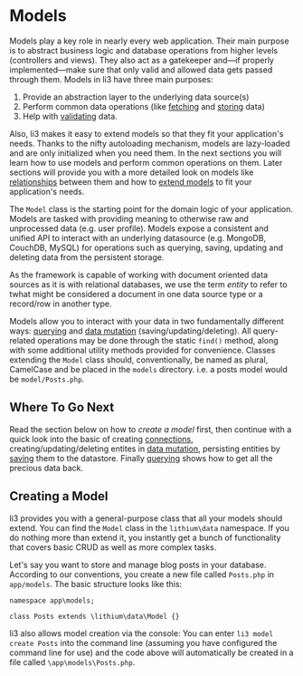 # Models 

Models play a key role in nearly every web application. Their main purpose is to abstract business logic and database operations from higher levels (controllers and views). They also act as a gatekeeper and—if properly implemented—make sure that only valid and allowed data gets passed through them. Models in li3 have three main purposes:

 1. Provide an abstraction layer to the underlying data source(s)
 2. Perform common data operations (like [fetching](querying.md) and [storing](saving.md) data)
 3. Help with [validating](validation.md) data.

Also, li3 makes it easy to extend models so that they fit your application's needs. Thanks to the nifty autoloading mechanism, models are lazy-loaded and are only initialized when you need them. In the next sections you will learn how to use models and perform common operations on them. Later sections will provide you with a more detailed look on models like [relationships](relationships.md) between them and how to [extend models](adding-functions-to-models.md) to fit your application's needs.

The `Model` class is the starting point for the domain logic of your application.  Models are tasked with providing meaning to otherwise raw and unprocessed data (e.g. user profile).  Models expose a consistent and unified API to interact with an underlying datasource (e.g. MongoDB, CouchDB, MySQL) for operations such as querying, saving, updating and deleting data from the persistent storage.

<div class="note note-info">
	As the framework is capable of working with document oriented data sources as it is with relational databases, we use the term <em>entity</em> to refer to twhat might be considered a document in one data source type or a record/row in another type.
</div>

Models allow you to interact with your data in two fundamentally different ways: [querying](querying.md) and [data mutation](data-mutation.md) (saving/updating/deleting). All query-related operations may be done through the static `find()` method, along with some additional utility methods provided for convenience. Classes extending the `Model` class should, conventionally, be named as plural, CamelCase and be placed in the `models` directory. i.e. a posts model would be `model/Posts.php`.

## Where To Go Next

Read the section below on how to _create a model_ first, then continue with a quick look into the basic of creating [connections](connections.md), creating/updating/deleting entites in [data mutation](data-mutation.md), persisting entities by [saving](saving.md) them to the datastore. Finally [querying](querying.md) shows how to get all the precious data back.

## Creating a Model

li3 provides you with a general-purpose class that all your models should extend. You can find the `Model` class in the `lithium\data` namespace. If you do nothing more than extend it, you instantly get a bunch of functionality that covers basic CRUD as well as more complex tasks.

Let's say you want to store and manage blog posts in your database. According to our conventions, you create a new file called `Posts.php` in `app/models`. The basic structure looks like this:

```
namespace app\models;

class Posts extends \lithium\data\Model {}
```

<div class="note note-hint">
	li3 also allows model creation via the console:  You can enter <code>li3 model create Posts</code> into the command line (assuming you have configured the command line for use) and the code above will automatically be created in a file called <code>\app\models\Posts.php</code>.
</div>

